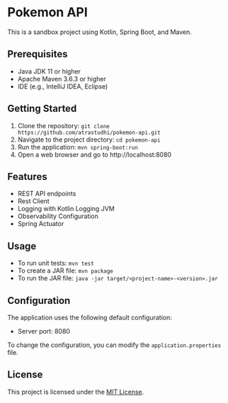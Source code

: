 # Pokemon API

This is a sandbox project using Kotlin, Spring Boot, and Maven.

## Prerequisites

- Java JDK 11 or higher
- Apache Maven 3.6.3 or higher
- IDE (e.g., IntelliJ IDEA, Eclipse)

## Getting Started

1. Clone the repository: `git clone https://github.com/atrastudhi/pokemon-api.git`
2. Navigate to the project directory: `cd pokemon-api`
3. Run the application: `mvn spring-boot:run`
4. Open a web browser and go to http://localhost:8080

## Features

- REST API endpoints
- Rest Client
- Logging with Kotlin Logging JVM
- Observability Configuration
- Spring Actuator

## Usage

- To run unit tests: `mvn test`
- To create a JAR file: `mvn package`
- To run the JAR file: `java -jar target/<project-name>-<version>.jar`

## Configuration

The application uses the following default configuration:

- Server port: 8080

To change the configuration, you can modify the `application.properties` file.

## License

This project is licensed under the [MIT License](https://opensource.org/licenses/MIT).